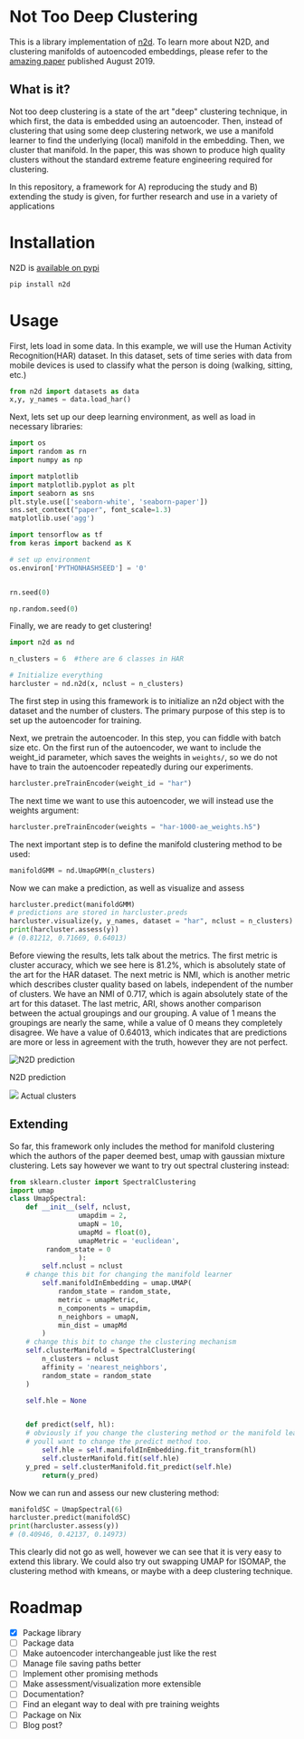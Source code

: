 # Not Too Deep Clustering

This is a library implementation of [n2d](https://github.com/rymc/n2d). To learn more about N2D, and clustering manifolds of autoencoded embeddings, please refer to the [amazing paper](https://arxiv.org/abs/1908.05968) published August 2019.

## What is it?

Not too deep clustering is a state of the art "deep" clustering technique, in which first, the data is embedded using an autoencoder. Then, instead of clustering that using some deep clustering network, we use a manifold learner to find the underlying (local) manifold in the embedding. Then, we cluster that manifold. In the paper, this was shown to produce high quality clusters without the standard extreme feature engineering required for clustering.

In this repository, a framework for A) reproducing the study and B) extending the study is given, for further research and use in a variety of applications

# Installation

N2D is [available on pypi](https://pypi.org/project/n2d/)

```sh
pip install n2d
```

# Usage

First, lets load in some data. In this example, we will use the Human Activity Recognition(HAR) dataset. In this dataset, sets of time series with data from mobile devices is used to classify what the person is doing (walking, sitting, etc.)

```python
from n2d import datasets as data
x,y, y_names = data.load_har()
```

Next, lets set up our deep learning environment, as well as load in necessary libraries:

```python
import os
import random as rn
import numpy as np

import matplotlib
import matplotlib.pyplot as plt
import seaborn as sns
plt.style.use(['seaborn-white', 'seaborn-paper'])
sns.set_context("paper", font_scale=1.3)
matplotlib.use('agg')

import tensorflow as tf
from keras import backend as K

# set up environment
os.environ['PYTHONHASHSEED'] = '0'


rn.seed(0)

np.random.seed(0)
```

Finally, we are ready to get clustering!

```python
import n2d as nd

n_clusters = 6  #there are 6 classes in HAR

# Initialize everything
harcluster = nd.n2d(x, nclust = n_clusters)
```

The first step in using this framework is to initialize an n2d object with the dataset and the number of clusters. The primary purpose of this step is to set up the autoencoder for training.

Next, we pretrain the autoencoder. In this step, you can fiddle with batch size etc. On the first run of the autoencoder, we want to include the weight_id parameter, which saves the weights in `weights/`, so we do not have to train the autoencoder repeatedly during our experiments.

```python
harcluster.preTrainEncoder(weight_id = "har")
```

The next time we want to use this autoencoder, we will instead use the weights argument:

```python
harcluster.preTrainEncoder(weights = "har-1000-ae_weights.h5")
```

The next important step is to define the manifold clustering method to be used:

```python
manifoldGMM = nd.UmapGMM(n_clusters)
```

Now we can make a prediction, as well as visualize and assess

```python
harcluster.predict(manifoldGMM)
# predictions are stored in harcluster.preds
harcluster.visualize(y, y_names, dataset = "har", nclust = n_clusters)
print(harcluster.assess(y))
# (0.81212, 0.71669, 0.64013)
```

Before viewing the results, lets talk about the metrics. The first metric is cluster accuracy, which we see here is 81.2%, which is absolutely state of the art for the HAR dataset. The next metric is NMI, which is another metric which describes cluster quality based on labels, independent of the number of clusters. We have an NMI of 0.717, which is again absolutely state of the art for this dataset. The last metric, ARI, shows another comparison between the actual groupings and our grouping. A value of 1 means the groupings are nearly the same, while a value of 0 means they completely disagree. We have a value of 0.64013, which indicates that are predictions are more or less in agreement with the truth, however they are not perfect.

![N2D prediction](https://i.imgur.com/91iwVVj.png)

N2D prediction

![](https://i.imgur.com/8PTPTmE.png)
Actual clusters

## Extending

So far, this framework only includes the method for manifold clustering which the authors of the paper deemed best, umap with gaussian mixture clustering. Lets say however we want to try out spectral clustering instead:

```python
from sklearn.cluster import SpectralClustering
import umap
class UmapSpectral:
    def __init__(self, nclust,
                 umapdim = 2,
                 umapN = 10,
                 umapMd = float(0),
                 umapMetric = 'euclidean',
		 random_state = 0
                 ):
        self.nclust = nclust
	# change this bit for changing the manifold learner
        self.manifoldInEmbedding = umap.UMAP(
            random_state = random_state,
            metric = umapMetric,
            n_components = umapdim,
            n_neighbors = umapN,
            min_dist = umapMd
        )
	# change this bit to change the clustering mechanism
	self.clusterManifold = SpectralClustering(
		n_clusters = nclust
		affinity = 'nearest_neighbors',
		random_state = random_state
	)

	self.hle = None


    def predict(self, hl):
    # obviously if you change the clustering method or the manifold learner
    # youll want to change the predict method too.
        self.hle = self.manifoldInEmbedding.fit_transform(hl)
        self.clusterManifold.fit(self.hle)
	y_pred = self.clusterManifold.fit_predict(self.hle)
        return(y_pred)
```

Now we can run and assess our new clustering method:

```python
manifoldSC = UmapSpectral(6)
harcluster.predict(manifoldSC)
print(harcluster.assess(y))
# (0.40946, 0.42137, 0.14973)
```

This clearly did not go as well, however we can see that it is very easy to extend this library. We could also try out swapping UMAP for ISOMAP, the clustering method with kmeans, or maybe with a deep clustering technique. 


# Roadmap

- [x] Package library
- [ ] Package data
- [ ] Make autoencoder interchangeable just like the rest
- [ ] Manage file saving paths better
- [ ] Implement other promising methods
- [ ] Make assessment/visualization more extensible
- [ ] Documentation?
- [ ] Find an elegant way to deal with pre training weights
- [ ] Package on Nix
- [ ] Blog post?
